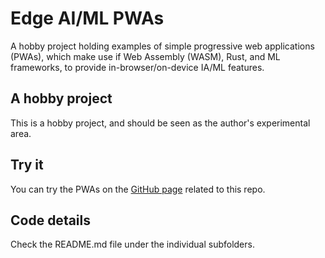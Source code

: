 # Edge AI/ML PWAs
A hobby project holding examples of simple progressive web applications (PWAs), which make use if Web Assembly (WASM), Rust, and ML frameworks, to provide in-browser/on-device IA/ML features.


## A hobby project
This is a hobby project, and should be seen as the author's experimental area.


## Try it
You can try the PWAs on the [GitHub page](https://dennis-isaksen.github.io/Edge-AI-ML-PWAs/) related to this repo.


## Code details
Check the README.md file under the individual subfolders.
